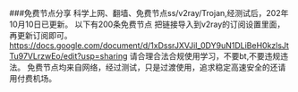 ###免费节点分享
科学上网、翻墙、免费节点ss/v2ray/Trojan,经测试后，202年10月10日已更新。
以下有200条免费节点
把链接导入到v2ray的订阅设置里面，再更新订阅即可。
https://docs.google.com/document/d/1xDssrJXVJiI_0DY9uN1DLiBeH0kzlsJtTu97VLrzwEo/edit?usp=sharing
请合理合法合规使用学习，不要bt,不要违规违法。
免费节点均来自网络，经过测试，只是过渡使用，追求稳定高速安全的还请用付费机场。
